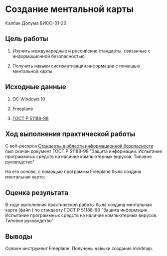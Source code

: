 # Создание ментальной карты
Калбак Долума БИСО-01-20

## Цель работы

1.  Изучить международные и российские стандарты, связанные с
    информационной безопасностью

2.  Получить навыки систематизации информации с помощью ментальной карты

## Исходные данные

1.  ОС Windows 10

2.  Freeplane

3.  [ГОСТ Р
    51188-98](https://www.altell.ru/legislation/standards/ГОСТ%20Р%2051188-98.pdf)

## Ход выполнения практической работы

С веб-ресурса [Стандарты в области информационной безопасности](https://www.altell.ru/legislation/standards/) был скачан документ ГОСТ Р 51188-98 "Защита информации. Испытание программных средств на наличие компьютерных вирусов. Типовое руководство"

На его основе, с помощью программы Freeplane была создана ментальная
карта:

## Оценка результата

В ходе выполнения практической работы была создана ментальная карта (файл ) по стандарту ГОСТ Р 51188-98 "Защита информации. Испытание программных средств на наличие компьютерных вирусов. Типовое руководство"
## Выводы

Освоен инструмент Freeplane. Получены навыки создания mindmap.
